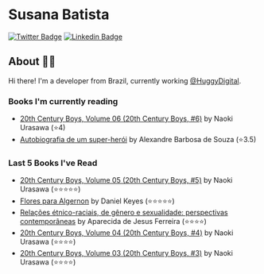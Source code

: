 # Susana Batista

[![Twitter Badge](https://img.shields.io/badge/-Twitter-blue?style=flat-square&logo=Twitter&logoColor=white&link=https://www.twitter.com/susanabatistas)](https://www.twitter.com/susanabatistas/)
[![Linkedin Badge](https://img.shields.io/badge/-Linkedin-blue?style=flat-square&logo=Linkedin&logoColor=white&link=https://www.linkedin.com/in/susanabatistas/)](https://www.linkedin.com/in/susanabatistas/)

## About :woman_technologist:

Hi there! I'm a developer from Brazil, currently working [@HuggyDigital](https://github.com/HuggyDigital).

### Books I'm currently reading
<!-- GOODREADS-LIST:START -->
- [20th Century Boys, Volume 06 (20th Century Boys, #6)](https://www.goodreads.com/review/show/4258242148?utm_medium=api&utm_source=rss) by Naoki Urasawa (⭐️4)
- [Autobiografia de um super-herói](https://www.goodreads.com/review/show/4256117060?utm_medium=api&utm_source=rss) by Alexandre Barbosa de Souza (⭐️3.5)
<!-- GOODREADS-LIST:END -->

### Last 5 Books I've Read
<!-- GOODREADS-READ-LIST:START -->
- [20th Century Boys, Volume 05 (20th Century Boys, #5)](https://www.goodreads.com/review/show/4061933857?utm_medium=api&utm_source=rss) by Naoki Urasawa (⭐⭐⭐⭐⭐)
- [Flores para Algernon](https://www.goodreads.com/review/show/4180583447?utm_medium=api&utm_source=rss) by Daniel Keyes (⭐⭐⭐⭐⭐)
- [Relações étnico-raciais, de gênero e sexualidade: perspectivas contemporâneas](https://www.goodreads.com/review/show/3936931540?utm_medium=api&utm_source=rss) by Aparecida de Jesus Ferreira (⭐⭐⭐⭐)
- [20th Century Boys, Volume 04 (20th Century Boys, #4)](https://www.goodreads.com/review/show/4050445516?utm_medium=api&utm_source=rss) by Naoki Urasawa (⭐⭐⭐⭐)
- [20th Century Boys, Volume 03 (20th Century Boys, #3)](https://www.goodreads.com/review/show/4008016584?utm_medium=api&utm_source=rss) by Naoki Urasawa (⭐⭐⭐⭐)
<!-- GOODREADS-READ-LIST:END -->
